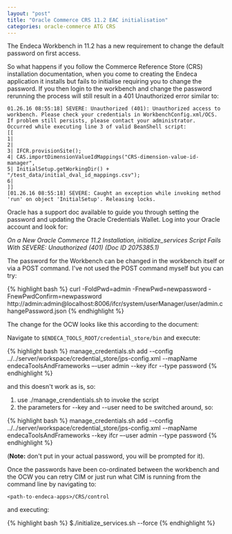 ```yaml
---
layout: "post"
title: "Oracle Commerce CRS 11.2 EAC initialisation"
categories: oracle-commerce ATG CRS
---
```


The Endeca Workbench in 11.2 has a new requirement to change the default password on first access.

So what happens if you follow the Commerce Reference Store (CRS) installation documentation, when you come to creating the Endeca application it installs but fails to initialise requiring you to change the password. If you then login to the workbench and change the password rerunning the process will still result in a 401 Unauthorized error similar to:

```
01.26.16 08:55:18] SEVERE: Unauthorized (401): Unauthorized access to workbench. Please check your credentials in WorkbenchConfig.xml/OCS. If problem still persists, please contact your administrator.
Occurred while executing line 3 of valid BeanShell script:
[[
1|
2|
3| IFCR.provisionSite();
4| CAS.importDimensionValueIdMappings("CRS-dimension-value-id-manager",
5| InitialSetup.getWorkingDir() + "/test_data/initial_dval_id_mappings.csv");
6|
]]
[01.26.16 08:55:18] SEVERE: Caught an exception while invoking method 'run' on object 'InitialSetup'. Releasing locks.
```

Oracle has a support doc available to guide you through setting the password and updating the Oracle Credentials Wallet. Log into your Oracle account and look for:

<i>On a New Oracle Commerce 11.2 Installation, initialize_services Script Fails With SEVERE: Unauthorized (401) (Doc ID 2075385.1)</i>

The password for the Workbench can be changed in the workbench itself or via a POST command. I've not used the POST command myself but you can try:

{% highlight bash %}
curl -FoldPwd=admin -FnewPwd=newpassword -FnewPwdConfirm=newpassword http://admin:admin@localhost:8006/ifcr/system/userManager/user/admin.changePassword.json
{% endhighlight %}

The change for the OCW looks like this according to the document:

Navigate to `$ENDECA_TOOLS_ROOT/credential_store/bin` and execute:

{% highlight bash %}
manage_credentials.sh add --config ../../server/workspace/credential_store/jps-config.xml --mapName endecaToolsAndFrameworks –-user admin --key ifcr --type password
{% endhighlight %}

and this doesn't work as is, so:

1. use ./manage_crendentials.sh to invoke the script
2. the parameters for --key and --user need to be switched around, so:

{% highlight bash %}
manage_credentials.sh add --config ../../server/workspace/credential_store/jps-config.xml --mapName endecaToolsAndFrameworks --key ifcr –-user admin --type password
{% endhighlight %}

(<b>Note:</b> don't put in your actual password, you will be prompted for it).

Once the passwords have been co-ordinated between the workbench and the OCW you can retry CIM or just run what CIM is running from the command line by navigating to:

`<path-to-endeca-apps>/CRS/control`

and executing:

{% highlight bash %}
$./initialize_services.sh --force
{% endhighlight %}
